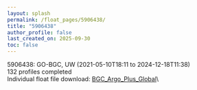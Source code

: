 ```yaml
---
layout: splash
permalink: /float_pages/5906438/
title: "5906438"
author_profile: false
last_created_on: 2025-09-30
toc: false
---
```

 
5906438: GO-BGC, UW (2021-05-10T18:11 to 2024-12-18T11:38)\
132 profiles completed\
Individual float file download: [BGC_Argo_Plus_Global](https://ftp.soest.hawaii.edu/bgc_argo_plus/Individual_Floats/outliers_removed/5906438_Sprof_processed.nc)\
